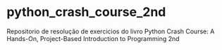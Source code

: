 # python_crash_course_2nd
 Repositorio de resolução de exercicios do livro Python Crash Course: A Hands-On, Project-Based Introduction to Programming 2nd
